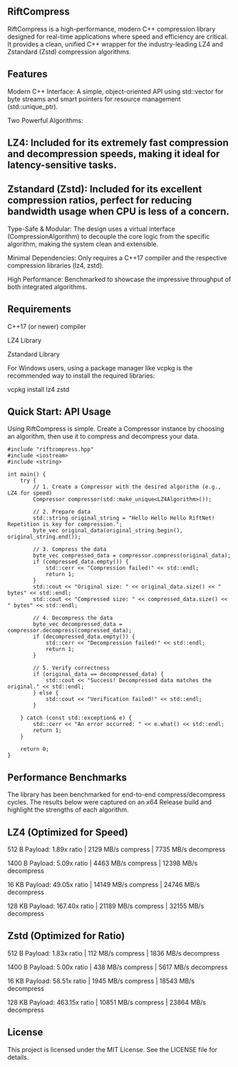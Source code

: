 ## RiftCompress
RiftCompress is a high-performance, modern C++ compression library designed for real-time applications where speed and efficiency are critical. It provides a clean, unified C++ wrapper for the industry-leading LZ4 and Zstandard (Zstd) compression algorithms.

## Features
Modern C++ Interface: A simple, object-oriented API using std::vector for byte streams and smart pointers for resource management (std::unique_ptr).

Two Powerful Algorithms:

## LZ4: Included for its extremely fast compression and decompression speeds, making it ideal for latency-sensitive tasks.

## Zstandard (Zstd): Included for its excellent compression ratios, perfect for reducing bandwidth usage when CPU is less of a concern.

Type-Safe & Modular: The design uses a virtual interface (CompressionAlgorithm) to decouple the core logic from the specific algorithm, making the system clean and extensible.

Minimal Dependencies: Only requires a C++17 compiler and the respective compression libraries (lz4, zstd).

High Performance: Benchmarked to showcase the impressive throughput of both integrated algorithms.

## Requirements
C++17 (or newer) compiler

LZ4 Library

Zstandard Library

For Windows users, using a package manager like vcpkg is the recommended way to install the required libraries:

vcpkg install lz4 zstd

## Quick Start: API Usage
Using RiftCompress is simple. Create a Compressor instance by choosing an algorithm, then use it to compress and decompress your data.
```
#include "riftcompress.hpp"
#include <iostream>
#include <string>

int main() {
    try {
        // 1. Create a Compressor with the desired algorithm (e.g., LZ4 for speed)
        Compressor compressor(std::make_unique<LZ4Algorithm>());

        // 2. Prepare data
        std::string original_string = "Hello Hello Hello RiftNet! Repetition is key for compression.";
        byte_vec original_data(original_string.begin(), original_string.end());

        // 3. Compress the data
        byte_vec compressed_data = compressor.compress(original_data);
        if (compressed_data.empty()) {
            std::cerr << "Compression failed!" << std::endl;
            return 1;
        }
        std::cout << "Original size: " << original_data.size() << " bytes" << std::endl;
        std::cout << "Compressed size: " << compressed_data.size() << " bytes" << std::endl;

        // 4. Decompress the data
        byte_vec decompressed_data = compressor.decompress(compressed_data);
        if (decompressed_data.empty()) {
            std::cerr << "Decompression failed!" << std::endl;
            return 1;
        }

        // 5. Verify correctness
        if (original_data == decompressed_data) {
            std::cout << "Success! Decompressed data matches the original." << std::endl;
        } else {
            std::cout << "Verification failed!" << std::endl;
        }

    } catch (const std::exception& e) {
        std::cerr << "An error occurred: " << e.what() << std::endl;
        return 1;
    }

    return 0;
}
```
## Performance Benchmarks
The library has been benchmarked for end-to-end compress/decompress cycles. The results below were captured on an x64 Release build and highlight the strengths of each algorithm.

## LZ4 (Optimized for Speed)

512 B Payload: 1.89x ratio | 2129 MB/s compress | 7735 MB/s decompress

1400 B Payload: 5.09x ratio | 4463 MB/s compress | 12398 MB/s decompress

16 KB Payload: 49.05x ratio | 14149 MB/s compress | 24746 MB/s decompress

128 KB Payload: 167.40x ratio | 21189 MB/s compress | 32155 MB/s decompress

## Zstd (Optimized for Ratio)

512 B Payload: 1.83x ratio | 112 MB/s compress | 1836 MB/s decompress

1400 B Payload: 5.00x ratio | 438 MB/s compress | 5617 MB/s decompress

16 KB Payload: 58.51x ratio | 1945 MB/s compress | 18543 MB/s decompress

128 KB Payload: 463.15x ratio | 10851 MB/s compress | 23864 MB/s decompress

## License
This project is licensed under the MIT License. See the LICENSE file for details.
